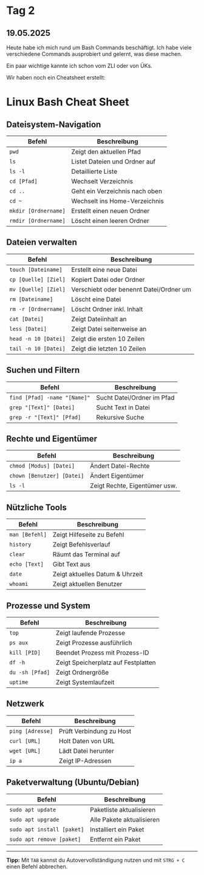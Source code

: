 # Tag 2

## 19.05.2025

Heute habe ich mich rund um Bash Commands beschäftigt.
Ich habe viele verschiedene Commands ausprobiert und gelernt, was diese machen.

Ein paar wichtige kannte ich schon vom ZLI oder von ÜKs.

Wir haben noch ein Cheatsheet erstellt:

# Linux Bash Cheat Sheet

## Dateisystem-Navigation
| Befehl                        | Beschreibung                              |
|------------------------------|-------------------------------------------|
| `pwd`                        | Zeigt den aktuellen Pfad                  |
| `ls`                         | Listet Dateien und Ordner auf             |
| `ls -l`                      | Detaillierte Liste                        |
| `cd [Pfad]`                  | Wechselt Verzeichnis                      |
| `cd ..`                      | Geht ein Verzeichnis nach oben            |
| `cd ~`                       | Wechselt ins Home-Verzeichnis             |
| `mkdir [Ordnername]`         | Erstellt einen neuen Ordner               |
| `rmdir [Ordnername]`         | Löscht einen leeren Ordner                |

## Dateien verwalten
| Befehl                          | Beschreibung                                |
|--------------------------------|---------------------------------------------|
| `touch [Dateiname]`            | Erstellt eine neue Datei                    |
| `cp [Quelle] [Ziel]`           | Kopiert Datei oder Ordner                   |
| `mv [Quelle] [Ziel]`           | Verschiebt oder benennt Datei/Ordner um     |
| `rm [Dateiname]`               | Löscht eine Datei                           |
| `rm -r [Ordnername]`           | Löscht Ordner inkl. Inhalt                  |
| `cat [Datei]`                  | Zeigt Dateiinhalt an                        |
| `less [Datei]`                 | Zeigt Datei seitenweise an                  |
| `head -n 10 [Datei]`           | Zeigt die ersten 10 Zeilen                  |
| `tail -n 10 [Datei]`           | Zeigt die letzten 10 Zeilen                 |

## Suchen und Filtern
| Befehl                                   | Beschreibung                             |
|-----------------------------------------|------------------------------------------|
| `find [Pfad] -name "[Name]"`            | Sucht Datei/Ordner im Pfad               |
| `grep "[Text]" [Datei]`                 | Sucht Text in Datei                      |
| `grep -r "[Text]" [Pfad]`               | Rekursive Suche                          |

## Rechte und Eigentümer
| Befehl                              | Beschreibung                              |
|------------------------------------|-------------------------------------------|
| `chmod [Modus] [Datei]`            | Ändert Datei-Rechte                       |
| `chown [Benutzer] [Datei]`         | Ändert Eigentümer                         |
| `ls -l`                            | Zeigt Rechte, Eigentümer usw.             |

## Nützliche Tools
| Befehl                     | Beschreibung                                |
|---------------------------|---------------------------------------------|
| `man [Befehl]`            | Zeigt Hilfeseite zu Befehl                  |
| `history`                 | Zeigt Befehlsverlauf                        |
| `clear`                   | Räumt das Terminal auf                      |
| `echo [Text]`             | Gibt Text aus                               |
| `date`                    | Zeigt aktuelles Datum & Uhrzeit             |
| `whoami`                  | Zeigt aktuellen Benutzer                    |

## Prozesse und System
| Befehl                | Beschreibung                             |
|----------------------|------------------------------------------|
| `top`                | Zeigt laufende Prozesse                  |
| `ps aux`             | Zeigt Prozesse ausführlich               |
| `kill [PID]`         | Beendet Prozess mit Prozess-ID           |
| `df -h`              | Zeigt Speicherplatz auf Festplatten      |
| `du -sh [Pfad]`      | Zeigt Ordnergröße                        |
| `uptime`             | Zeigt Systemlaufzeit                     |

## Netzwerk
| Befehl                    | Beschreibung                           |
|--------------------------|------------------------------------------|
| `ping [Adresse]`         | Prüft Verbindung zu Host                |
| `curl [URL]`             | Holt Daten von URL                      |
| `wget [URL]`             | Lädt Datei herunter                     |
| `ip a`                   | Zeigt IP-Adressen                       |

## Paketverwaltung (Ubuntu/Debian)
| Befehl                             | Beschreibung                           |
|-----------------------------------|----------------------------------------|
| `sudo apt update`                 | Paketliste aktualisieren               |
| `sudo apt upgrade`                | Alle Pakete aktualisieren              |
| `sudo apt install [paket]`        | Installiert ein Paket                  |
| `sudo apt remove [paket]`         | Entfernt ein Paket                     |

---

**Tipp:** Mit `TAB` kannst du Autovervollständigung nutzen und mit `STRG + C` einen Befehl abbrechen.

